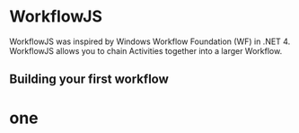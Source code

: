 ﻿# WorkflowJS

WorkflowJS was inspired by Windows Workflow Foundation (WF) in .NET 4. WorkflowJS allows you
to chain Activities together into a larger Workflow.

## Building your first workflow



# one